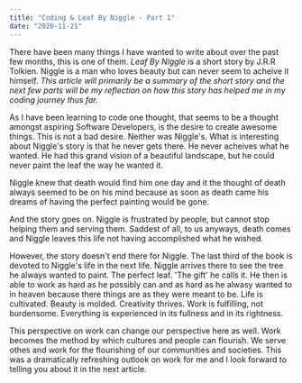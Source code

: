 ```yaml
---
title: "Coding & Leaf By Niggle - Part 1"
date: "2020-11-21"
---
```


There have been many things I have wanted to write about over the past few months, this is one of them. _Leaf By Niggle_ is a short story by J.R.R Tolkien. Niggle is a man who loves beauty but can never seem to acheive it himself. _This article will primarily be a summary of the short story and the next few parts will be my reflection on how this story has helped me in my coding journey thus far._

As I have been learning to code one thought, that seems to be a thought amongst aspiring Software Developers, is the desire to create awesome things. This is not a bad desire. Neither was Niggle's. What is interesting about Niggle's story is that he never gets there. He never acheives what he wanted. He had this grand vision of a beautiful landscape, but he could never paint the leaf the way he wanted it.

Niggle knew that death would find him one day and it the thought of death always seemed to be on his mind because as soon as death came his dreams of having the perfect painting would be gone.

And the story goes on. Niggle is frustrated by people, but cannot stop helping them and serving them. Saddest of all, to us anyways, death comes and Niggle leaves this life not having accomplished what he wished.

However, the story doesn't end there for Niggle. The last third of the book is devoted to Niggle's life in the next life. Niggle arrives there to see the tree he always wanted to paint. The perfect leaf. 'The gift' he calls it. He then is able to work as hard as he possibly can and as hard as he alwasy wanted to in heaven because there things are as they were meant to be. Life is cultivated. Beauty is molded. Creativity thrives. Work is fulfilling, not burdensome. Everything is experienced in its fullness and in its rightness.

This perspective on work can change our perspective here as well. Work becomes the method by which cultures and people can flourish. We serve othes and work for the flourishing of our communities and societies. This was a dramatically refreshing outlook on work for me and I look forward to telling you about it in the next article.
